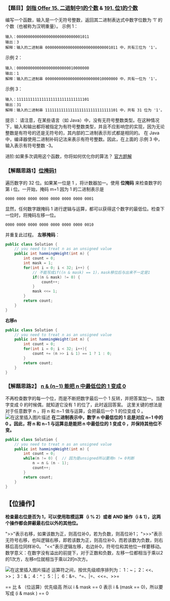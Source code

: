 ### 【题目】[剑指 Offer 15. 二进制中1的个数](https://leetcode-cn.com/problems/er-jin-zhi-zhong-1de-ge-shu-lcof/) & [191. 位1的个数](https://leetcode-cn.com/problems/number-of-1-bits/)
编写一个函数，输入是一个无符号整数，返回其二进制表达式中数字位数为 ‘1’ 的个数（也被称为汉明重量）。
示例 1：

	输入：00000000000000000000000000001011
	输出：3
	解释：输入的二进制串 00000000000000000000000000001011 中，共有三位为 '1'。
示例 2：

	输入：00000000000000000000000010000000
	输出：1
	解释：输入的二进制串 00000000000000000000000010000000 中，共有一位为 '1'。
示例 3：

	输入：11111111111111111111111111111101
	输出：31
	解释：输入的二进制串 11111111111111111111111111111101 中，共有 31 位为 '1'。

提示：
请注意，在某些语言（如 Java）中，没有无符号整数类型。在这种情况下，输入和输出都将被指定为有符号整数类型，并且不应影响您的实现，因为无论整数是有符号的还是无符号的，其内部的二进制表示形式都是相同的。
在 Java 中，编译器使用二进制补码记法来表示有符号整数。因此，在上面的 示例 3 中，输入表示有符号整数 -3。

进阶:如果多次调用这个函数，你将如何优化你的算法？
[官方题解](https://leetcode-cn.com/problems/number-of-1-bits/solution/wei-1de-ge-shu-by-leetcode/)
### 【解题思路1】[位掩码1](https://leetcode-cn.com/problems/number-of-1-bits/solution/wei-1de-ge-shu-by-leetcode/)
遍历数字的 32 位。如果某一位是 1 ，将计数器加一。使用 **位掩码** 来检查数字的第 i 位。一开始，掩码 m=1 因为 1 的二进制表示是

	0000 0000 0000 0000 0000 0000 0000 0001

显然，任何数字跟掩码 1 进行逻辑与运算，都可以获得这个数字的最低位。检查下一位时，将掩码左移一位。

	0000 0000 0000 0000 0000 0000 0000 0010

并重复此过程。
**左移掩码**：
```java
public class Solution {
    // you need to treat n as an unsigned value
    public int hammingWeight(int n) {
        int count = 0;
        int mask = 1;
        for(int i = 0; i < 32; i++) {
        	// 不能写成if((n & mask) == 1)，mask移位后与出来不一定是1
            if((n & mask) != 0) {
                count++;
            }
            mask <<= 1;
        }
        return count;
    }
}
```

**右移n**
```java
public class Solution {
    // you need to treat n as an unsigned value
    public int hammingWeight(int n) {
        int count = 0;
        for(int i = 0; i < 32; i++){
            count += (n >> i & 1) == 1 ? 1 : 0;
        }
        return count;
    }
}
```

### 【解题思路2】 [n & (n−1) 能把 n 中最低位的 1 变成 0](https://leetcode-cn.com/problems/number-of-1-bits/solution/marveljian-dan-de-xue-xi-bi-ji-191-by-marvel_ty/)
不再检查数字的每一个位，而是不断把数字最后一个 1 反转，并把答案加一。当数字变成 0 的时候偶，就知道它没有 1 的位了，此时返回答案。
这里关键的想法是对于任意数字 n ，将 n 和 n−1 做与运算，会把最后一个 1 的位变成 0 。
![在这里插入图片描述](https://img-blog.csdnimg.cn/20200327212026898.png?x-oss-process=image/watermark,type_ZmFuZ3poZW5naGVpdGk,shadow_10,text_aHR0cHM6Ly9ibG9nLmNzZG4ubmV0L1h1bkNpeQ==,size_16,color_FFFFFF,t_70)
**在二进制表示中，数字 n 中最低位的 1 总是对应 n−1 中的 0 。因此，将 n 和 n−1 与运算总是能把 n 中最低位的 1 变成 0 ，并保持其他位不变。**
```java
public class Solution {
    // you need to treat n as an unsigned value
    public int hammingWeight(int n) {
        int count = 0;
        while(n != 0) {  // 因为是unsigned所以要用n != 0判断
            n = n & (n - 1);
            count++;
        }
        return count;
    }
}
```

## 【位操作】
**检查最右位是否为 1，可以使用取模运算（i % 2）或者 AND 操作（i & 1），这两个操作都会屏蔽最右位以外的其他位。**

">>"表示右移，如果该数为正，则高位补0，若为负数，则高位补1；
">>>"表示无符号右移，也叫逻辑右移，即若该数为正，则高位补0，而若该数为负数，则右移后高位同样补0。
"<<"表示逻辑左移，右边补0，符号位和其他位一样要移动。数学意义：在数字没有溢出的前提下，对于正数和负数，左移一位都相当于乘以2的1次方，左移n位就相当于乘以2的n次方。

![在这里插入图片描述](https://img-blog.csdnimg.cn/2020032720323135.png?x-oss-process=image/watermark,type_ZmFuZ3poZW5naGVpdGk,shadow_10,text_aHR0cHM6Ly9ibG9nLmNzZG4ubmV0L1h1bkNpeQ==,size_16,color_FFFFFF,t_70)
运算符之间，按优先级顺序排列为：
1：~；
2：<<、>>；
3：&；
4：^；
5：|；
6：&=、^=、|=、<<=、>>=

== 比 & （位运算）优先级高
所以 i & mask == 0 表示 i & (mask == 0)，所以要写成 (i & mask ) == 0